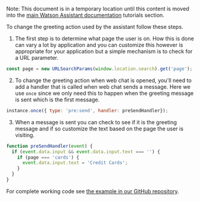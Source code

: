 Note: This document is in a temporary location until this content is moved into the [main Watson Assistant documentation](https://cloud.ibm.com/docs/watson-assistant?topic=watson-assistant-web-chat-overview) tutorials section.

To change the greeting action used by the assistant follow these steps.

1. The first step is to determine what page the user is on. How this is done can vary a lot by application and you can customize this however is appropriate for your application but a simple mechanism is to check for a URL parameter.

```javascript
const page = new URLSearchParams(window.location.search).get('page');
```

2. To change the greeting action when web chat is opened, you'll need to add a handler that is called when web chat sends a message. Here we use `once` since we only need this to happen when the greeting message is sent which is the first message.
```javascript
instance.once({ type: 'pre:send', handler: preSendHandler});
```

3. When a message is sent you can check to see if it is the greeting message and if so customize the text based on the page the user is visiting.

```javascript
function preSendHandler(event) {
  if (event.data.input && event.data.input.text === '') {
    if (page === 'cards') {
      event.data.input.text = 'Credit Cards';
    }
  }
}
```

For complete working code see [the example in our GitHub repository](https://github.com/watson-developer-cloud/assistant-toolkit/tree/master/integrations/webchat/examples/select-greeting-action).